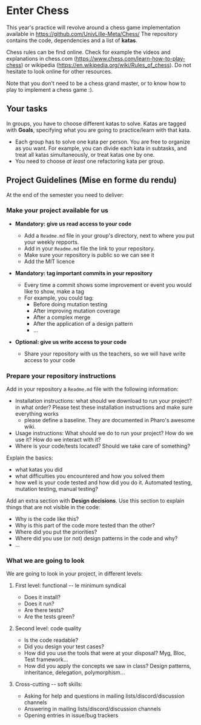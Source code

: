 # Enter Chess

This year's practice will revolve around a chess game implementation available in https://github.com/UnivLille-Meta/Chess/
The repository contains the code, dependencies and a list of **katas**.

Chess rules can be find online.
Check for example the videos and explanations in chess.com (https://www.chess.com/learn-how-to-play-chess) or wikipedia (https://en.wikipedia.org/wiki/Rules_of_chess).
Do not hesitate to look online for other resources.

Note that you don't need to be a chess grand master, or to know how to play to implement a chess game :).

## Your tasks

In groups, you have to choose different katas to solve.
Katas are tagged with **Goals**, specifying what you are going to practice/learn with that kata.

- Each group has to solve one kata per person. You are free to organize as you want. For example, you can divide each kata in subtasks, and treat all katas simultaneously, or treat katas one by one.
- You need to choose *at least* one refactoring kata per group.

## Project Guidelines (Mise en forme du rendu)

At the end of the semester you need to deliver:

### Make your project available for us

- **Mandatory: give us read access to your code**
   - Add a `Readme.md` file in your group's directory, next to where you put your weekly repports.
   - Add in your `Readme.md` file the link to your repository.
   - Make sure your repository is public so we can see it
   - Add the MIT licence

- **Mandatory: tag important commits in your repository**
   - Every time a commit shows some improvement or event you would like to show, make a tag
   - For example, you could tag:
      - Before doing mutation testing
      - After improving mutation coverage
      - After a complex merge
      - After the application of a design pattern
      - ...

- **Optional: give us write access to your code**
   - Share your repository with us the teachers, so we will have write access to your code
 
### Prepare your repository instructions

Add in your repository a `Readme.md` file with the following information:
- Installation instructions: what should we download to run your project? in what order? Please test these installation instructions and make sure everything works
   - please define a baseline. They are documented in Pharo's awesome wiki.
- Usage instructions: What should we do to run your project? How do we use it? How do we interact with it?
- Where is your code/tests located? Should we take care of something?

Explain the basics:
 - what katas you did
 - what difficulties you encountered and how you solved them
 - how well is your code tested and how did you do it. Automated testing, mutation testing, manual testing?

Add an extra section with **Design decisions**. Use this section to explain things that are not visible in the code:
- Why is the code like this?
- Why is this part of the code more tested than the other?
- Where did you put the priorities?
- Where did you use (or not) design patterns in the code and why?
- ...

### What we are going to look

We are going to look in your project, in different levels:

1. First level: functional -- le minimum syndical
    - Does it install?
    - Does it run?
    - Are there tests?
    - Are the tests green?

2. Second level: code quality
    - Is the code readable?
    - Did you design your test cases?
    - How did you use the tools that were at your disposal? Myg, Bloc, Test framework...
    - How did you apply the concepts we saw in class? Design patterns, inheritance, delegation, polymorphism...

3. Cross-cutting -- soft skills:
    - Asking for help and questions in mailing lists/discord/discussion channels
    - Answering in mailing lists/discord/discussion channels
    - Opening entries in issue/bug trackers
